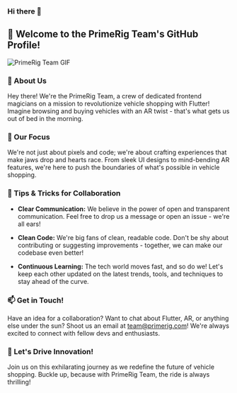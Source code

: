 ### Hi there 👋

<!--
**PrimeRig/primerig** is a ✨ _special_ ✨ repository because its `README.md` (this file) appears on your GitHub profile.

Here are some ideas to get you started:

- 🔭 I’m currently working on ...
- 🌱 I’m currently learning ...
- 👯 I’m looking to collaborate on ...
- 🤔 I’m looking for help with ...
- 💬 Ask me about ...
- 📫 How to reach me: ...
- 😄 Pronouns: ...
- ⚡ Fun fact: ...
-->



## 👋 Welcome to the PrimeRig Team's GitHub Profile! 

![PrimeRig Team GIF](https://giphy.com/gifs/stay-tuned-abo-aboshop-5nSIhPtqyXqEjnjNGJ)

### 🚀 About Us

Hey there! We're the PrimeRig Team, a crew of dedicated frontend magicians on a mission to revolutionize vehicle shopping with Flutter! Imagine browsing and buying vehicles with an AR twist - that's what gets us out of bed in the morning.

### 🌟 Our Focus

We're not just about pixels and code; we're about crafting experiences that make jaws drop and hearts race. From sleek UI designs to mind-bending AR features, we're here to push the boundaries of what's possible in vehicle shopping.

### 💼 Tips & Tricks for Collaboration

- **Clear Communication:** We believe in the power of open and transparent communication. Feel free to drop us a message or open an issue - we're all ears!
  
- **Clean Code:** We're big fans of clean, readable code. Don't be shy about contributing or suggesting improvements - together, we can make our codebase even better!
  
- **Continuous Learning:** The tech world moves fast, and so do we! Let's keep each other updated on the latest trends, tools, and techniques to stay ahead of the curve.

### 📫 Get in Touch!

Have an idea for a collaboration? Want to chat about Flutter, AR, or anything else under the sun? Shoot us an email at [team@primerig.com](mailto:mh6927883@gmail.com)! We're always excited to connect with fellow devs and enthusiasts.


### 🚗 Let's Drive Innovation!

Join us on this exhilarating journey as we redefine the future of vehicle shopping. Buckle up, because with PrimeRig Team, the ride is always thrilling!

